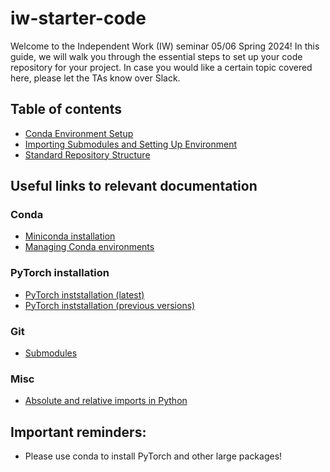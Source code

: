 # iw-starter-code

Welcome to the Independent Work (IW) seminar 05/06 Spring 2024! In this guide, we will walk you through the essential steps to set up your code repository for your project. In case you would like a certain topic covered here, please let the TAs know over Slack.

## Table of contents
- [Conda Environment Setup](docs/1-conda-env-setup.md)
- [Importing Submodules and Setting Up Environment](docs/2-submodules.md)
- [Standard Repository Structure](docs/3-repo-structure.md)

## Useful links to relevant documentation

### Conda
- [Miniconda installation](https://docs.conda.io/en/latest/miniconda.html)
- [Managing Conda environments](https://conda.io/projects/conda/en/latest/user-guide/tasks/manage-environments.html)

### PyTorch installation
- [PyTorch inststallation (latest)](https://pytorch.org/get-started/locally/)
- [PyTorch inststallation (previous versions)](https://pytorch.org/get-started/previous-versions/)

### Git
- [Submodules](https://git-scm.com/book/en/v2/Git-Tools-Submodules)

### Misc
- [Absolute and relative imports in Python](https://realpython.com/absolute-vs-relative-python-imports/)


## Important reminders:
- Please use conda to install PyTorch and other large packages!
